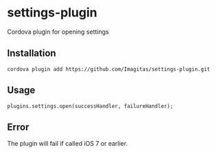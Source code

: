 # settings-plugin
Cordova plugin for opening settings

## Installation

```
cordova plugin add https://github.com/Imagitas/settings-plugin.git
```

## Usage

```
plugins.settings.open(successHandler, failureHandler);

```

## Error

The plugin will fail if called iOS 7 or earlier.

